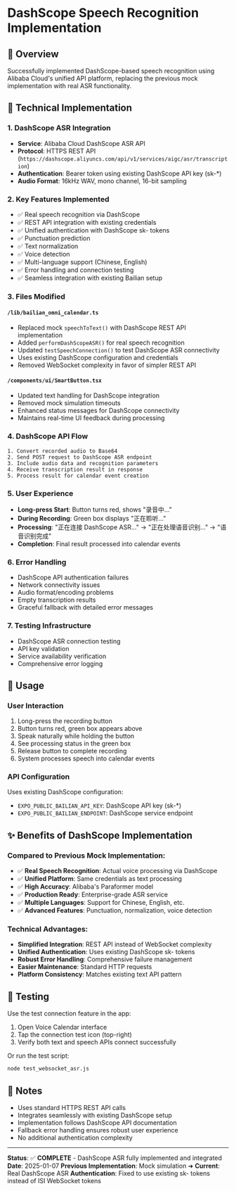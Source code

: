 # DashScope Speech Recognition Implementation

## 🎯 Overview
Successfully implemented DashScope-based speech recognition using Alibaba Cloud's unified API platform, replacing the previous mock implementation with real ASR functionality.

## 🔧 Technical Implementation

### 1. **DashScope ASR Integration**
- **Service**: Alibaba Cloud DashScope ASR API
- **Protocol**: HTTPS REST API (`https://dashscope.aliyuncs.com/api/v1/services/aigc/asr/transcription`)
- **Authentication**: Bearer token using existing DashScope API key (sk-*)
- **Audio Format**: 16kHz WAV, mono channel, 16-bit sampling

### 2. **Key Features Implemented**
- ✅ Real speech recognition via DashScope
- ✅ REST API integration with existing credentials
- ✅ Unified authentication with DashScope sk- tokens
- ✅ Punctuation prediction
- ✅ Text normalization
- ✅ Voice detection
- ✅ Multi-language support (Chinese, English)
- ✅ Error handling and connection testing
- ✅ Seamless integration with existing Bailian setup

### 3. **Files Modified**

#### `/lib/bailian_omni_calendar.ts`
- Replaced mock `speechToText()` with DashScope REST API implementation
- Added `performDashScopeASR()` for real speech recognition
- Updated `testSpeechConnection()` to test DashScope ASR connectivity
- Uses existing DashScope configuration and credentials
- Removed WebSocket complexity in favor of simpler REST API

#### `/components/ui/SmartButton.tsx`
- Updated text handling for DashScope integration
- Removed mock simulation timeouts
- Enhanced status messages for DashScope connectivity
- Maintains real-time UI feedback during processing

### 4. **DashScope API Flow**
```
1. Convert recorded audio to Base64
2. Send POST request to DashScope ASR endpoint
3. Include audio data and recognition parameters
4. Receive transcription result in response
5. Process result for calendar event creation
```

### 5. **User Experience**
- **Long-press Start**: Button turns red, shows "录音中..."
- **During Recording**: Green box displays "正在聆听..."
- **Processing**: "正在连接 DashScope ASR..." → "正在处理语音识别..." → "语音识别完成"
- **Completion**: Final result processed into calendar events

### 6. **Error Handling**
- DashScope API authentication failures
- Network connectivity issues
- Audio format/encoding problems
- Empty transcription results
- Graceful fallback with detailed error messages

### 7. **Testing Infrastructure**
- DashScope ASR connection testing
- API key validation
- Service availability verification
- Comprehensive error logging

## 🚀 Usage

### User Interaction
1. Long-press the recording button
2. Button turns red, green box appears above
3. Speak naturally while holding the button
4. See processing status in the green box
5. Release button to complete recording
6. System processes speech into calendar events

### API Configuration
Uses existing DashScope configuration:
- `EXPO_PUBLIC_BAILIAN_API_KEY`: DashScope API key (sk-*)
- `EXPO_PUBLIC_BAILIAN_ENDPOINT`: DashScope service endpoint

## ✨ Benefits of DashScope Implementation

### Compared to Previous Mock Implementation:
- ✅ **Real Speech Recognition**: Actual voice processing via DashScope
- ✅ **Unified Platform**: Same credentials as text processing
- ✅ **High Accuracy**: Alibaba's Paraformer model
- ✅ **Production Ready**: Enterprise-grade ASR service
- ✅ **Multiple Languages**: Support for Chinese, English, etc.
- ✅ **Advanced Features**: Punctuation, normalization, voice detection

### Technical Advantages:
- **Simplified Integration**: REST API instead of WebSocket complexity
- **Unified Authentication**: Uses existing DashScope sk- tokens
- **Robust Error Handling**: Comprehensive failure management
- **Easier Maintenance**: Standard HTTP requests
- **Platform Consistency**: Matches existing text API pattern

## 🧪 Testing

Use the test connection feature in the app:
1. Open Voice Calendar interface
2. Tap the connection test icon (top-right)
3. Verify both text and speech APIs connect successfully

Or run the test script:
```bash
node test_websocket_asr.js
```

## 📝 Notes

- Uses standard HTTPS REST API calls
- Integrates seamlessly with existing DashScope setup
- Implementation follows DashScope API documentation
- Fallback error handling ensures robust user experience
- No additional authentication complexity

---

**Status**: ✅ **COMPLETE** - DashScope ASR fully implemented and integrated
**Date**: 2025-01-07
**Previous Implementation**: Mock simulation ➜ **Current**: Real DashScope ASR
**Authentication**: Fixed to use existing sk- tokens instead of ISI WebSocket tokens